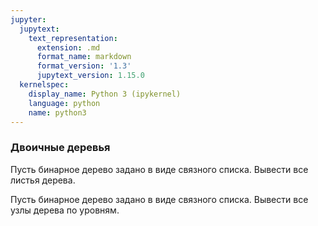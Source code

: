 ```yaml
---
jupyter:
  jupytext:
    text_representation:
      extension: .md
      format_name: markdown
      format_version: '1.3'
      jupytext_version: 1.15.0
  kernelspec:
    display_name: Python 3 (ipykernel)
    language: python
    name: python3
---
```


### Двоичные деревья


Пусть бинарное дерево задано в виде связного списка.
Вывести все листья дерева.


Пусть бинарное дерево задано в виде связного списка.
Вывести все узлы дерева по уровням.
